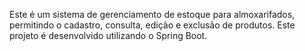 
Este é um sistema de gerenciamento de estoque para almoxarifados, permitindo o cadastro, consulta, edição e exclusão de produtos. Este projeto é desenvolvido utilizando o Spring Boot.
